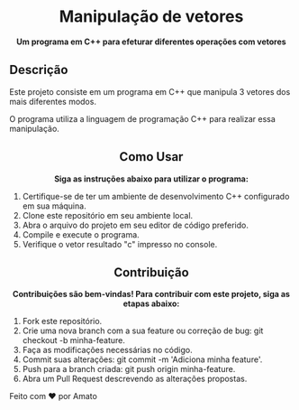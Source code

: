 <h1 align="center">Manipulação de vetores</h1>

<p align="center">
  <strong>Um programa em C++ para efeturar diferentes operações com vetores</strong>
</p>

## Descrição

Este projeto consiste em um programa em C++ que manipula 3 vetores dos mais diferentes modos.

O programa utiliza a linguagem de programação C++ para realizar essa manipulação.

<h2 align="center">Como Usar</h2>

<p align="center">
<strong>
Siga as instruções abaixo para utilizar o programa:
</strong>
</p>
<ol>
  <li>Certifique-se de ter um ambiente de desenvolvimento C++ configurado em sua máquina.</li>
  
  <li>Clone este repositório em seu ambiente local.</li>
  
  <li>Abra o arquivo do projeto em seu editor de código preferido.</li>
  
  <li>Compile e execute o programa.</li>
  
  <li>Verifique o vetor resultado "c" impresso no console.</li>
</ol>

<h2 align="center">Contribuição</h2>

<p align="center">
<strong>
Contribuições são bem-vindas! Para contribuir com este projeto, siga as etapas abaixo:
</strong>
</p>
<ol>
  <li>Fork este repositório.</li>
  
  <li>Crie uma nova branch com a sua feature ou correção de bug: git checkout -b minha-feature.</li>
  
  <li>Faça as modificações necessárias no código.</li>
  
  <li>Commit suas alterações: git commit -m 'Adiciona minha feature'.</li>
  
  <li>Push para a branch criada: git push origin minha-feature.</li>
  
  <li>Abra um Pull Request descrevendo as alterações propostas.</li>
</ol>

Feito com :heart: por Amato
